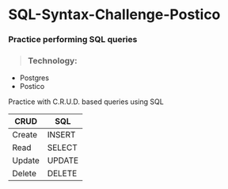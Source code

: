 # SQL-Syntax-Challenge-Postico
### Practice performing SQL queries

>### Technology:
* Postgres
* Postico

Practice with C.R.U.D. based queries using SQL

CRUD|SQL
------|-----
Create | INSERT
Read | SELECT
Update | UPDATE
Delete | DELETE 

